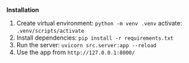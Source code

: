 **Installation**
1. Create virtual environment:
`python -m venv .venv`
activate:
`.venv/scripts/activate`
2. Install dependencies:
`pip install -r requirements.txt`
3. Run the server:
`uvicorn src.server:app --reload`
4. Use the app from `http://127.0.0.1:8000/`
